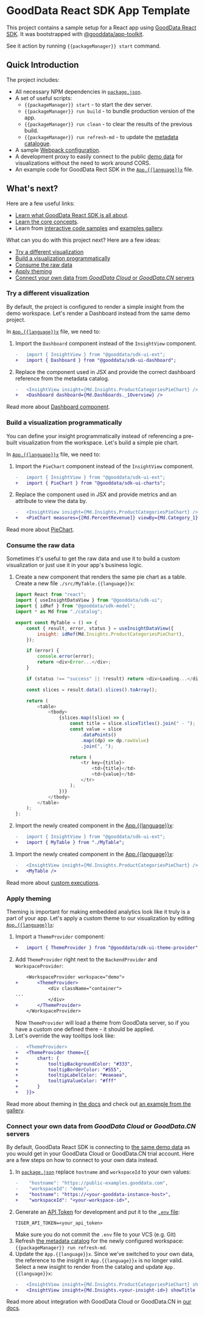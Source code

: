 # GoodData React SDK App Template

This project contains a sample setup for a React app using [GoodData React SDK](https://github.com/gooddata/gooddata-ui-sdk).
It was bootstrapped with [@gooddata/app-toolkit](https://sdk.gooddata.com/gooddata-ui/docs/create_new_application.html).

See it action by running `{{packageManager}} start` command.

## Quick Introduction

The project includes:

-   All necessary NPM dependencies in [`package.json`](./package.json).
-   A set of useful scripts:
    -   `{{packageManager}} start` - to start the dev server.
    -   `{{packageManager}} run build` - to bundle production version of the app.
    -   `{{packageManager}} run clean` - to clear the results of the previous build.
    -   `{{packageManager}} run refresh-md` - to update the [metadata catalogue](https://sdk.gooddata.com/gooddata-ui/docs/export_catalog.html).
-   A sample [Webpack configuration](./webpack.config.js).
-   A development proxy to easily connect to the public [demo data](https://www.gooddata.com/developers/cloud-native/doc/cloud/getting-started/connect-data#ConnectData-SampleDatabase) for visualizations without the need to work around CORS.
-   An example code for GoodData Rect SDK in the [`App.{{language}}x`](./src/App.{{language}}x) file.

## What's next?

Here are a few useful links:

-   [Learn what GoodData React SDK is all about](https://sdk.gooddata.com/gooddata-ui/docs/about_gooddataui.html).
-   [Learn the core concepts](https://sdk.gooddata.com/gooddata-ui/docs/understand_execution_model.html).
-   Learn from [interactive code samples](https://sdk.gooddata.com/gooddata-ui/docs/interactive_examples.html) and [examples gallery](https://gdui-examples.herokuapp.com/).

What can you do with this project next? Here are a few ideas:

-   [Try a different visualization](#try-a-different-visualization)
-   [Build a visualization programmatically](#build-a-visualization-programmatically)
-   [Consume the raw data](#consume-the-raw-data)
-   [Apply theming](#apply-theming)
-   [Connect your own data from _GoodData Cloud_ or _GoodData.CN_ servers](#connect-your-own-data-from-gooddata-cloud-or-gooddatacn-servers)

### Try a different visualization

By default, the project is configured to render a simple insight from the demo workspace. Let's render
a Dashboard instead from the same demo project.

In [`App.{{language}}x`](./src/App.{{language}}x) file, we need to:

1. Import the `Dashboard` component instead of the `InsightView` component.
    ```diff
    -   import { InsightView } from "@gooddata/sdk-ui-ext";
    +   import { Dashboard } from "@gooddata/sdk-ui-dashboard";
    ```
2. Replace the component used in JSX and provide the correct dashboard reference from the metadata catalog.
    ```diff
    -   <InsightView insight={Md.Insights.ProductCategoriesPieChart} />
    +   <Dashboard dashboard={Md.Dashboards._1Overview} />
    ```

Read more about [Dashboard component](https://sdk.gooddata.com/gooddata-ui/docs/dashboard_component.html).

### Build a visualization programmatically

You can define your insight programmatically instead of referencing a pre-built visualization from the workspace.
Let's build a simple pie chart.

In [`App.{{language}}x`](./src/App.{{language}}x) file, we need to:

1. Import the `PieChart` component instead of the `InsightView` component.
    ```diff
    -   import { InsightView } from "@gooddata/sdk-ui-ext";
    +   import { PieChart } from "@gooddata/sdk-ui-charts";
    ```
2. Replace the component used in JSX and provide metrics and an attribute to view the data by.
    ```diff
    -   <InsightView insight={Md.Insights.ProductCategoriesPieChart} />
    +   <PieChart measures={[Md.PercentRevenue]} viewBy={Md.Category_1} />
    ```

Read more about [PieChart](https://sdk.gooddata.com/gooddata-ui/docs/pie_chart_component.html).

### Consume the raw data

Sometimes it's useful to get the raw data and use it to build a custom visualization or just use it in your app's business logic.

1. Create a new component that renders the same pie chart as a table. Create a new file `./src/MyTable.{{language}}x`:

    ```javascript
    import React from "react";
    import { useInsightDataView } from "@gooddata/sdk-ui";
    import { idRef } from "@gooddata/sdk-model";
    import * as Md from "./catalog";

    export const MyTable = () => {
        const { result, error, status } = useInsightDataView({
            insight: idRef(Md.Insights.ProductCategoriesPieChart),
        });

        if (error) {
            console.error(error);
            return <div>Error...</div>;
        }

        if (status !== "success" || !result) return <div>Loading...</div>;

        const slices = result.data().slices().toArray();

        return (
            <table>
                <tbody>
                    {slices.map((slice) => {
                        const title = slice.sliceTitles().join(" - ");
                        const value = slice
                            .dataPoints()
                            .map((dp) => dp.rawValue)
                            .join(", ");

                        return (
                            <tr key={title}>
                                <td>{title}</td>
                                <td>{value}</td>
                            </tr>
                        );
                    })}
                </tbody>
            </table>
        );
    };
    ```

2. Import the newly created component in the [App.{{language}}x](./src/App.{{language}}x):
    ```diff
    -   import { InsightView } from "@gooddata/sdk-ui-ext";
    +   import { MyTable } from "./MyTable";
    ```
3. Import the newly created component in the [App.{{language}}x](./src/App.{{language}}x):
    ```diff
    -   <InsightView insight={Md.Insights.ProductCategoriesPieChart} />
    +   <MyTable />
    ```

Read more about [custom executions](https://sdk.gooddata.com/gooddata-ui/docs/create_new_visualization.html).

### Apply theming

Theming is important for making embedded analytics look like it truly is a part of your app. Let's apply a custom
theme to our visualization by editing [`App.{{language}}x`](./src/App.{{language}}x):

1. Import a `ThemeProvider` component:
    ```diff
    +   import { ThemeProvider } from "@gooddata/sdk-ui-theme-provider";
    ```
2. Add `ThemeProvider` right next to the `BackendProvider` and `WorkspaceProvider`:
    ```diff
        <WorkspaceProvider workspace="demo">
    +       <ThemeProvider>
                <div className="container">
    ...
                </div>
    +       </ThemeProvider>
        </WorkspaceProvider>
    ```
    Now `ThemeProvider` will load a theme from GoodData server, so if you have a custom one defined there - it should be applied.
3. Let's override the way tooltips look like:
    ```diff
    -   <ThemeProvider>
    +   <ThemeProvider theme={{
    +       chart: {
    +           tooltipBackgroundColor: "#333",
    +           tooltipBorderColor: "#555",
    +           tooltipLabelColor: "#eaeaea",
    +           tooltipValueColor: "#fff"
    +       }
    +   }}>
    ```

Read more about theming in [the docs](https://sdk.gooddata.com/gooddata-ui/docs/theme_provider.html) and check out [an example from the gallery](https://gdui-examples.herokuapp.com/theming).

### Connect your own data from _GoodData Cloud_ or _GoodData.CN_ servers

By default, GoodData React SDK is connecting to [the same demo data](https://www.gooddata.com/developers/cloud-native/doc/cloud/getting-started/connect-data/#example-database)
as you would get in your GoodData Cloud or GoodData.CN trial account. Here are a few steps on how to connect to
your own data instead.

1. In [`package.json`](./package.json) replace `hostname` and `workspaceId` to your own values:
    ```diff
    -    "hostname": "https://public-examples.gooddata.com",
    -    "workspaceId": "demo",
    +    "hostname": "https://<your-gooddata-instance-host>",
    +    "workspaceId": "<your-workspace-id>",
    ```
2. Generate an [API Token](https://www.gooddata.com/developers/cloud-native/doc/cloud/getting-started/create-api-token/) for development
   and put it to the [`.env` file](./.env):
    ```
    TIGER_API_TOKEN=<your_api_token>
    ```
    Make sure you do not commit the `.env` file to your VCS (e.g. Git)
3. Refresh [the metadata catalog](https://sdk.gooddata.com/gooddata-ui/docs/export_catalog.html) for the newly configured workspace: `{{packageManager}} run refresh-md`.
4. Update the `App.{{language}}x`. Since we've switched to your own data, the reference to the insight in `App.{{language}}x` is no longer valid.
   Select a new insight to render from the catalog and update `App.{{language}}x`:
    ```diff
    -   <InsightView insight={Md.Insights.ProductCategoriesPieChart} showTitle />
    +   <InsightView insight={Md.Insights.<your-insight-id>} showTitle />
    ```

Read more about integration with GoodData Cloud or GoodData.CN in [our docs](https://sdk.gooddata.com/gooddata-ui/docs/cloudnative_getting_started.html).
